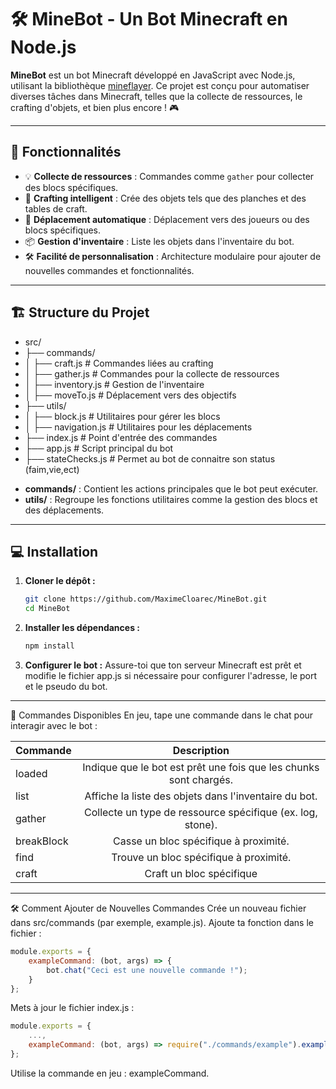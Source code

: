 # 🛠️ MineBot - Un Bot Minecraft en Node.js

**MineBot** est un bot Minecraft développé en JavaScript avec Node.js, utilisant la bibliothèque [mineflayer](https://github.com/PrismarineJS/mineflayer). Ce projet est conçu pour automatiser diverses tâches dans Minecraft, telles que la collecte de ressources, le crafting d'objets, et bien plus encore ! 🎮

---

## 🚀 Fonctionnalités

- 💡 **Collecte de ressources** : Commandes comme `gather` pour collecter des blocs spécifiques.
- 🔨 **Crafting intelligent** : Crée des objets tels que des planches et des tables de craft.
- 🧭 **Déplacement automatique** : Déplacement vers des joueurs ou des blocs spécifiques.
- 📦 **Gestion d'inventaire** : Liste les objets dans l'inventaire du bot.
- 🛠️ **Facilité de personnalisation** : Architecture modulaire pour ajouter de nouvelles commandes et fonctionnalités.

---

## 🏗️ Structure du Projet

* src/
* ├── commands/
* │   ├── craft.js # Commandes liées au crafting
* │   ├── gather.js # Commandes pour la collecte de ressources
* │   ├── inventory.js # Gestion de l'inventaire
* │   ├── moveTo.js # Déplacement vers des objectifs
* ├── utils/
* │   ├── block.js # Utilitaires pour gérer les blocs
* │   ├── navigation.js # Utilitaires pour les déplacements
* ├── index.js # Point d'entrée des commandes
* ├── app.js # Script principal du bot
* ├── stateChecks.js # Permet au bot de connaitre son status (faim,vie,ect)

- **commands/** : Contient les actions principales que le bot peut exécuter.
- **utils/** : Regroupe les fonctions utilitaires comme la gestion des blocs et des déplacements.

---

## 💻 Installation

1. **Cloner le dépôt :**
   ```bash
   git clone https://github.com/MaximeCloarec/MineBot.git
   cd MineBot

2. **Installer les dépendances :**
    ```bash
    npm install

3. **Configurer le bot :** 
   Assure-toi que ton serveur Minecraft est prêt et modifie le fichier app.js si nécessaire pour configurer l'adresse, le port et le pseudo du bot.

---

   🚨 Commandes Disponibles
En jeu, tape une commande dans le chat pour interagir avec le bot :

| Commande         |                            Description                            |
| ---------------- | :---------------------------------------------------------------: |
| loaded           | Indique que le bot est prêt une fois que les chunks sont chargés. |
| list             |       Affiche la liste des objets dans l'inventaire du bot.       |
| gather <res>     |    Collecte un type de ressource spécifique (ex. log, stone).     |
| breakBlock <res> |               Casse un bloc spécifique à proximité.               |
| find <res>       |              Trouve un bloc spécifique à proximité.               |
| craft <res>      |                     Craft un bloc spécifique                      |

---

🛠️ Comment Ajouter de Nouvelles Commandes
Crée un nouveau fichier dans src/commands (par exemple, example.js).
Ajoute ta fonction dans le fichier :
```javascript
module.exports = {
    exampleCommand: (bot, args) => {
        bot.chat("Ceci est une nouvelle commande !");
    }
};
```
Mets à jour le fichier index.js :
```javascript
module.exports = {
    ...,
    exampleCommand: (bot, args) => require("./commands/example").exampleCommand(bot, args),
};
```
Utilise la commande en jeu : exampleCommand.
